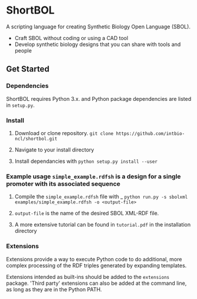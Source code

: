 # ShortBOL

A scripting language for creating Synthetic Biology Open Language (SBOL).

* Craft SBOL without coding or using a CAD tool
* Develop synthetic biology designs that you can share with tools and people


## Get Started

### Dependencies

ShortBOL requires Python 3.x. and Python package dependencies are listed in `setup.py`.

### Install

1. Download or clone repository. `git clone https://github.com/intbio-ncl/shortbol.git`

2. Navigate to your install directory

3. Install dependancies with `python setup.py install --user`


### Example usage `simple_example.rdfsh` is a design for a single promoter with its associated sequence

1. Compile the `simple_example.rdfsh` file with _ `python run.py -s sbolxml examples/simple_example.rdfsh -o <output-file>` 

2. `output-file` is the name of the desired SBOL XML-RDF file.

3.  A more extensive tutorial can be found in `tutorial.pdf` in the installation directory

### Extensions

Extensions provide a way to execute Python code to do additional, more complex processing of the RDF triples generated by expanding templates.

Extensions intended as built-ins should be added to the `extensions` package. 'Third party' extensions can also be added at the command line, as long as they are in the Python PATH.


